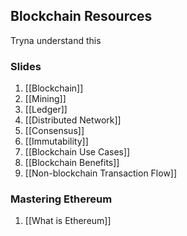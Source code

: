 ## Blockchain Resources

Tryna understand this
### Slides
1. [[Blockchain]]
2. [[Mining]]
3. [[Ledger]]
4. [[Distributed Network]]
5. [[Consensus]]
7. [[Immutability]]
9. [[Blockchain Use Cases]]
10. [[Blockchain Benefits]]
11. [[Non-blockchain Transaction Flow]]
### Mastering Ethereum
1. [[What is Ethereum]]